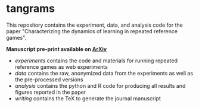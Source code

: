 # tangrams
This repository contains the experiment, data, and analysis code for the paper "Characterizing the dynamics of learning in repeated reference games".

**Manuscript pre-print available on [ArXiv](https://arxiv.org/pdf/1912.07199)**

* *experiments* contains the code and materials for running repeated reference games as web experiments
* *data* contains the raw, anonymized data from the experiments as well as the pre-processed versions
* *analysis* contains the python and R code for producing all results and figures reported in the paper
* *writing* contains the TeX to generate the journal manuscript
